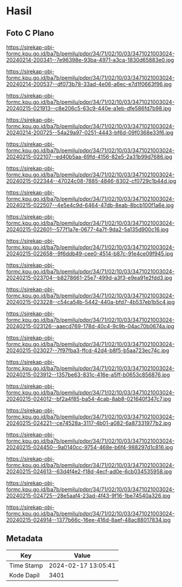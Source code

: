 # Hasil

## Foto C Plano

https://sirekap-obj-formc.kpu.go.id/ba7b/pemilu/pdpr/34/71/02/10/03/3471021003024-20240214-200341--7e96398e-93ba-4971-a3ca-1830d65883e0.jpg

https://sirekap-obj-formc.kpu.go.id/ba7b/pemilu/pdpr/34/71/02/10/03/3471021003024-20240214-200537--df073b78-33ad-4e06-a6ec-e7d1f0663f96.jpg

https://sirekap-obj-formc.kpu.go.id/ba7b/pemilu/pdpr/34/71/02/10/03/3471021003024-20240215-021913--c8e206c5-63c9-440e-a1eb-dfe586fd7b98.jpg

https://sirekap-obj-formc.kpu.go.id/ba7b/pemilu/pdpr/34/71/02/10/03/3471021003024-20240214-200725--54a29a97-0251-4443-bf6d-09f0368e33f6.jpg

https://sirekap-obj-formc.kpu.go.id/ba7b/pemilu/pdpr/34/71/02/10/03/3471021003024-20240215-022107--ed40b5aa-69fd-4156-82e5-2a31b99d7686.jpg

https://sirekap-obj-formc.kpu.go.id/ba7b/pemilu/pdpr/34/71/02/10/03/3471021003024-20240215-022344--47024c08-7885-4846-8302-cf0729c1b44d.jpg

https://sirekap-obj-formc.kpu.go.id/ba7b/pemilu/pdpr/34/71/02/10/03/3471021003024-20240215-022507--4e5e4c9d-6464-47db-8eab-8bcb100f1a6e.jpg

https://sirekap-obj-formc.kpu.go.id/ba7b/pemilu/pdpr/34/71/02/10/03/3471021003024-20240215-022601--577f1a7e-0677-4a7f-9da2-5a135d900c16.jpg

https://sirekap-obj-formc.kpu.go.id/ba7b/pemilu/pdpr/34/71/02/10/03/3471021003024-20240215-022658--9f6ddb49-cee0-4514-b87c-91e4ce09f945.jpg

https://sirekap-obj-formc.kpu.go.id/ba7b/pemilu/pdpr/34/71/02/10/03/3471021003024-20240215-023704--b8278661-25e7-499d-a3f3-e9ea91e2fdd3.jpg

https://sirekap-obj-formc.kpu.go.id/ba7b/pemilu/pdpr/34/71/02/10/03/3471021003024-20240215-023228--c54ca54b-5442-440a-bfd7-4b537eb1b5c4.jpg

https://sirekap-obj-formc.kpu.go.id/ba7b/pemilu/pdpr/34/71/02/10/03/3471021003024-20240215-023126--aaecd769-178d-40c4-9c9b-04ac70b0674a.jpg

https://sirekap-obj-formc.kpu.go.id/ba7b/pemilu/pdpr/34/71/02/10/03/3471021003024-20240215-023027--7f97fba3-ffcd-42d4-b8f5-b5aa723ec74c.jpg

https://sirekap-obj-formc.kpu.go.id/ba7b/pemilu/pdpr/34/71/02/10/03/3471021003024-20240215-023912--1357be63-831c-416e-a5ff-b0653c856876.jpg

https://sirekap-obj-formc.kpu.go.id/ba7b/pemilu/pdpr/34/71/02/10/03/3471021003024-20240215-024012--bf2a4f85-ba54-4cab-8ab8-021640f347c7.jpg

https://sirekap-obj-formc.kpu.go.id/ba7b/pemilu/pdpr/34/71/02/10/03/3471021003024-20240215-024221--ce74528a-3117-4b01-a082-6a87331977b2.jpg

https://sirekap-obj-formc.kpu.go.id/ba7b/pemilu/pdpr/34/71/02/10/03/3471021003024-20240215-024450--9a0140cc-9754-468e-b6f4-988297d1c816.jpg

https://sirekap-obj-formc.kpu.go.id/ba7b/pemilu/pdpr/34/71/02/10/03/3471021003024-20240215-024613--63d4f4e2-f18d-4ecf-ad0e-6cb034535958.jpg

https://sirekap-obj-formc.kpu.go.id/ba7b/pemilu/pdpr/34/71/02/10/03/3471021003024-20240215-024725--28e5aaf4-23ad-4f43-9f16-1be74540a326.jpg

https://sirekap-obj-formc.kpu.go.id/ba7b/pemilu/pdpr/34/71/02/10/03/3471021003024-20240215-024914--1377b66c-16ee-416d-8aef-48ac88017834.jpg


## Metadata

| Key        | Value               |
| ---------- | ------------------- |
| Time Stamp | 2024-02-17 13:05:41 |
| Kode Dapil | 3401                |



